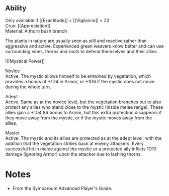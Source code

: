 ## Ability
Only available if [[Exactitude]] + [[Vigilance]] > 22<br>Crux: [[Appreciation]]<br>Material: A thorn bush branch

The plants in nature are usually seen as still and reactive rather than aggressive and active. Experienced green weavers know better and can use surrounding vines, thorns and roots to defend themselves and their allies.

![[Mystical Power]]

Novice<br>Active. The mystic allows himself to be entwined by vegetation, which provides a bonus of +1D4 in Armor, or +1D6 if the mystic does not move during the whole turn.

Adept<br>Active. Same as at the novice level, but the vegetation branches out to also protect any allies who stand close to the mystic (inside melee range). These allies gain a +1D4 86 bonus to Armor, but this extra protection disappears if they move away from the mystic, or if the mystic moves away from the allies.

Master<br>Active. The mystic and its allies are protected as at the adept level, with the addition that the vegetation strikes back at enemy attackers. Every successful hit in melee against the mystic or a protected ally inflicts 1D10 damage (ignoring Armor) upon the attacker due to lashing thorns.
# Notes
* From the Symbaroum Advanced Player's Guide.